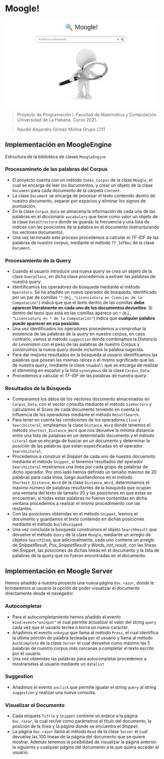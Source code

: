 # Moogle!

![](moogle.png)

> Proyecto de Programación I. Facultad de Matemática y Computación. Universidad de La Habana. Curso 2021.

>Raudel Alejandro Gómez Molina Grupo C111

## Implementación en MoogleEngine

Estructura de la biblioteca de clases `MoogleEngine`

### Procesamineto de las palabras del Corpus

- El proyecto cuenta con un método `Index_Corpus` de la clase `Moogle`, el cual se encarga de leer los documentos, y crear un objeto de la clase `Document` para cada documento de la carpeta `Content`.
- La clase `Document` se encarga de procesar el texto contenido dentro de nuestro documento, separar por espacios y eliminar los signos de puntuación.
- En la clase `Corpus_Data` se almacena la información de cada una de las palabras en el diccionario `vocabulary` que tiene como valor un objeto de la clase `DataStructure` donde se guarda: la frecuencia y una lista de indices con las posiciones de la palabra en el documento (estructurando los vectores documento).
- Una vez terminado este proceso procedemos a calcular el *TF-IDF* de las palabras de nuestro corpus, mediante el método `Tf_IdfDoc` de la clase `Document`.

### Procesamiento de la Query 

- Cuando el usuario introduce una nueva *query* se crea un objeto de la clase `QueryClass`, en dicha clase procedemos a extraer las palabras de nuestra *query*.
- Identificamos  los operadores de búsqueda mediante el método `Operators`. Se ha añadido un nuevo operador de búsqueda, identificado por un par de comillas `""` (e.j., `"Licenciatura en Ciencias de la Computación"`) indica que que el texto dentro de las comillas **debe aparecer literalmente en cada uno de los documentos devueltos**. Si dentro del texto que está en las comillas aparece un `*` (e.j., `"Licenciatura en * de la Computación"`) indica que **cualquier palabra puede aparecer en esa posición**.
- Una vez identificados los operadores procedemos a comprobar la existencia de las palabras de la *query* en nuestro corpus, en caso contrario, vamos al método `suggestion` donde combinamos la *Distancia de Levenstein* con el peso de las palabras de nuestro Corpus y construimos la nueva *query* donde incluimos la palabra sugerida.
- Para dar mejores resultados en la búsqueda al usuario identificamos las palabras que posean las mismas raíces o el mismo significado que las de nuestra *query*, mediante la clase `Snowball` que se encarga de realizar el stemming en español y la lista `synonymous` de la clase `Corpus_Data`.
- Procedemos a calcular el *TF-IDF* de las palabras de nuestra *query*.

### Resultados de la Búsqueda

- Comparamos los datos de los vectores documento almacenados en `Corpus_Data`, con el vector consulta mediante el método `SimVectors` y calculamos el *Score* de cada documento teniendo en cuenta la influencia de los operadores mediante el método `ResultSearch`.
- Para tener en cuenta las condiciones de los operadores `Close` y `SearchLiteral`, empleamos la clase `Distance_Word` donde tenemos el método `Shortest_Distance_Word` que nos devuelve la mínima distancia entre una lista de palabras en un determinado documento y el método `Literal` que se encarga de buscar en un documento y determinar la posición de las palabras que están especificadas en el operador `SearchLiteral`.
- Procedemos a construir el *Snippet* de cada uno de nuestro docuemnto mediante el método `Snippet`, si tenemos resultados del operador `SearchLiteral` mostramos una línea por cada grupo de palabras de dicho operador. Por otro lado hemos definido un tamaño máximo de 20 palabras para cada línea, luego auxiliandonos en el método `Shortest_Distance_Word` de la clase `Distance_Word`, determinamos el máximo número de palabras resultantes de la búsqueda que ocupan una ventana del texto de tamaño 20 y las posiciones en que estas se encuentran, si todas estas palabras no fueron contenidas en dicha ventana procedemos a realizar el mismo procedimiento con las restantes.
- Con las posiciones obtenidas en el método `Snippet`, leemos el documento y guardamos el texto contenido en dichas posiciones mediante el método `BuildSinipped`.
-  Una vez concluida la búsqueda construimos el objeto `SearchResult` que devuelve el método `Query` de la clase `Moogle`, mediante un arreglo de objetos `SearchItem`, que adicionalmente, cada uno contiene un arreglo de *SnippetResult*, *Pos_SnippetResult* y *Words_not_result*, con las líneas del *Snippet*, las posiciones de dichas lineas en el documento y la lista de palabras de la *query* que no fueron encontradas en el documento.

## Implementación en Moogle Server 

Hemos añadido a nuestro proyecto una nueva página `Doc.razor`, donde le brindaremos al usuario la opción de poder visualizar el documento directamente desde el navegador.

### Autocompletar

- Para el autocompletamiento hemos añadido el evento `bind:event="oninput"` el cual permite actualizar el valor del string `query` cada vez que el usuario teclea o borra un nuevo carácter.
- Añadimos el evento `onkeyup` que llama al método `Press`, el cual identifica la última porción de palabra tecleada por el usuario y llama al método `AutoComplete` de la clase `Server` el cual devuelve como máximo las 5 palabras de nuestro corpus más cercanas a completar el texto escrito por el usuario.
- Una vez obtenidas las palabras para autocompletar procedemos a mostrarselas al usuario mediante un `datalist`

### Suggestion

- Añadimos el evento `onclick` que permite igualar el string `query` al string `suggestion` y realizar una nueva consulta.

### Visualizar el Documento

- Cada etiqueta `Tittle` y `Snippet` contiene un enlace a la página `Doc.razor`, la cual recive como parámetros el título del documento, la posición de la línea y la página donde se encuentra el *Snippet*.
- La página `Doc.razor` llama al método `Read` de la clase `Server` el cual devuelve las 100 líneas de la página del documento que se quiere mostrar. Además tenemos la posibilidad de visualizar la página anterior, la siguiente y cualquier página del documento a la que quiera acceder el usuario.
